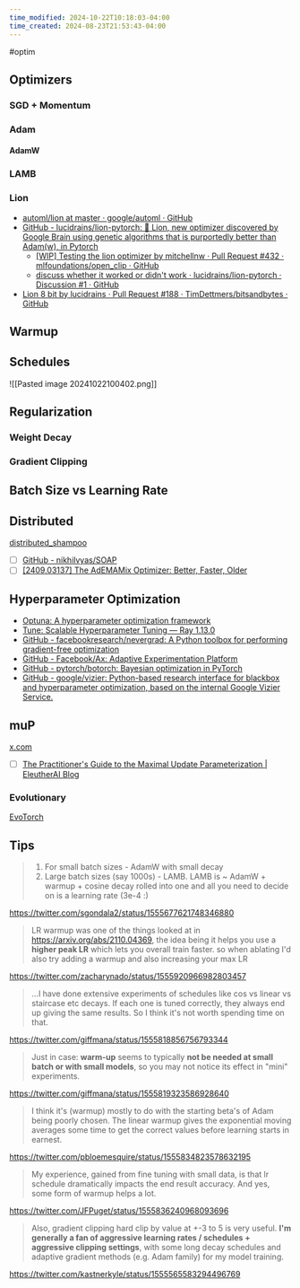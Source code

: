 ```yaml
---
time_modified: 2024-10-22T10:18:03-04:00
time_created: 2024-08-23T21:53:43-04:00
---
```


#optim 



## Optimizers

### SGD + Momentum

### Adam

#### AdamW


### LAMB


### Lion

- [automl/lion at master · google/automl · GitHub](https://github.com/google/automl/tree/master/lion)
- [GitHub - lucidrains/lion-pytorch: 🦁 Lion, new optimizer discovered by Google Brain using genetic algorithms that is purportedly better than Adam(w), in Pytorch](https://github.com/lucidrains/lion-pytorch)
	- [[WIP] Testing the lion optimizer by mitchellnw · Pull Request #432 · mlfoundations/open_clip · GitHub](https://github.com/mlfoundations/open_clip/pull/432)
	- [discuss whether it worked or didn't work · lucidrains/lion-pytorch · Discussion #1 · GitHub](https://github.com/lucidrains/lion-pytorch/discussions/1)
- [Lion 8 bit by lucidrains · Pull Request #188 · TimDettmers/bitsandbytes · GitHub](https://github.com/TimDettmers/bitsandbytes/pull/188)






## Warmup


## Schedules


![[Pasted image 20241022100402.png]]

## Regularization

### Weight Decay

### Gradient Clipping


## Batch Size vs Learning Rate


## Distributed
[distributed\_shampoo](https://github.com/facebookresearch/optimizers/tree/main/distributed_shampoo)




- [ ] [GitHub - nikhilvyas/SOAP](https://github.com/nikhilvyas/SOAP)
- [ ] [\[2409.03137\] The AdEMAMix Optimizer: Better, Faster, Older](https://arxiv.org/abs/2409.03137)

## Hyperparameter Optimization

- [Optuna: A hyperparameter optimization framework](https://github.com/optuna/optuna)
- [Tune: Scalable Hyperparameter Tuning — Ray 1.13.0](https://docs.ray.io/en/latest/tune/index.html)
- [GitHub - facebookresearch/nevergrad: A Python toolbox for performing gradient-free optimization](https://github.com/facebookresearch/nevergrad)
- [GitHub - Facebook/Ax: Adaptive Experimentation Platform](https://github.com/facebook/Ax)
- [GitHub - pytorch/botorch: Bayesian optimization in PyTorch](https://github.com/pytorch/botorch)
- [GitHub - google/vizier: Python-based research interface for blackbox and hyperparameter optimization, based on the internal Google Vizier Service.](https://github.com/google/vizier)

## muP

[x.com](https://x.com/AiEleuther/status/1838209774002864330)

- [ ] [The Practitioner's Guide to the Maximal Update Parameterization | EleutherAI Blog](https://blog.eleuther.ai/mutransfer/)



### Evolutionary

[EvoTorch](https://github.com/nnaisense/evotorch)

## Tips


> 1. For small batch sizes - AdamW with small decay
> 2. Large batch sizes (say 1000s) - LAMB. LAMB is ~ AdamW + warmup + cosine decay rolled into one and all you need to decide on is a learning rate (3e-4 :)

https://twitter.com/sgondala2/status/1555677621748346880


> LR warmup was one of the things looked at in https://arxiv.org/abs/2110.04369, the idea being it helps you use a **higher peak LR** which lets you overall train faster. so when ablating I'd also try adding a warmup and also increasing your max LR

https://twitter.com/zacharynado/status/1555920966982803457

> ...I have done extensive experiments of schedules like cos vs linear vs staircase etc decays. If each one is tuned correctly, they always end up giving the same results. So I think it's not worth spending time on that.

https://twitter.com/giffmana/status/1555818856756793344

> Just in case: **warm-up** seems to typically **not be needed at small batch or with small models**, so you may not notice its effect in "mini" experiments.

https://twitter.com/giffmana/status/1555819323586928640


> I think it's (warmup) mostly to do with the starting beta's of Adam being poorly chosen. The linear warmup gives the exponential moving averages some time to get the correct values before learning starts in earnest.

https://twitter.com/pbloemesquire/status/1555834823578632195

> My experience, gained from fine tuning with small data, is that lr schedule dramatically impacts the end result accuracy.  And yes, some form of warmup helps a lot.

https://twitter.com/JFPuget/status/1555836240968093696


> Also, gradient clipping hard clip by value at +-3 to 5 is very useful. **I'm generally a fan of aggressive learning rates / schedules + aggressive clipping settings**, with some long decay schedules and adaptive gradient methods (e.g. Adam family) for my model training.

https://twitter.com/kastnerkyle/status/1555565583294496769